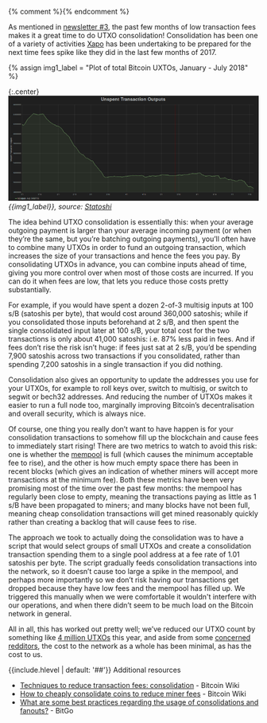 {% comment %}<!--
Copyright 2018 Anthony Towns
-->{% endcomment %}

As mentioned in [newsletter #3][newsletter 3], the past few months of low
transaction fees makes it a great time to do UTXO consolidation!
Consolidation has been one of a variety of activities [Xapo][Xapo] has been
undertaking to be prepared for the next time fees spike like they did in the
last few months of 2017.

{% assign img1_label = "Plot of total Bitcoin UXTOs, January - July 2018" %}

{:.center}
![{{img1_label}}](/img/posts/utxo-consolidation-2018.png)<br>
*{{img1_label}},
source: [Statoshi](https://statoshi.info/dashboard/db/unspent-transaction-output-set?panelId=6&fullscreen&from=1514759562608&to=1532039707168)*

[newsletter 3]: https://bitcoinops.org/en/newsletters/2018/07/10/#dashboard-items
[Xapo]: https://www.xapo.com/

The idea behind UTXO consolidation is essentially this: when your average
outgoing payment is larger than your average incoming payment (or when they’re
the same, but you’re batching outgoing payments), you’ll often have to combine
many UTXOs in order to fund an outgoing transaction, which increases the size
of your transactions and hence the fees you pay. By consolidating UTXOs in
advance, you can combine inputs ahead of time, giving you more
control over when most of those costs are incurred. If you can do it when
fees are low, that lets you reduce those costs pretty substantially.

For example, if you would have spent a dozen 2-of-3 multisig inputs at 100 s/B
(satoshis per byte), that would cost around 360,000 satoshis; while if you
consolidated those inputs beforehand at 2 s/B, and then spent the single
consolidated input later at 100 s/B, your total cost for the two transactions
is only about 41,000 satoshis: i.e. 87% less paid in fees. And if fees don’t
rise the risk isn’t huge: if fees just sat at 2 s/B, you’d be spending 7,900
satoshis across two transactions if you consolidated, rather than spending
7,200 satoshis in a single transaction if you did nothing.

Consolidation also gives an opportunity to update the addresses you use for
your UTXOs, for example to roll keys over, switch to multisig, or switch to
segwit or bech32 addresses. And reducing the number of UTXOs makes it easier to
run a full node too, marginally improving Bitcoin’s decentralisation and
overall security, which is always nice.

Of course, one thing you really don’t want to have happen is for your
consolidation transactions to somehow fill up the blockchain and cause fees to
immediately start rising! There are two metrics to watch to avoid this risk:
one is whether the [mempool][mempool] is full (which causes the minimum
acceptable fee to rise), and the other is how much empty space there has been
in recent blocks (which gives an indication of whether miners will accept more
transactions at the minimum fee). Both these metrics have been very promising
most of the time over the past few months: the mempool has regularly been close
to empty, meaning the transactions paying as little as 1 s/B have been
propagated to miners; and many blocks have not been full, meaning cheap
consolidation transactions will get mined reasonably quickly rather than
creating a backlog that will cause fees to rise.

[mempool]: https://statoshi.info/dashboard/db/memory-pool?panelId=1&fullscreen&from=1509458400000&to=1531813659334&theme=dark

The approach we took to actually doing the consolidation was to have a script
that would select groups of small UTXOs and create a consolidation transaction
spending them to a single pool address at a fee rate of 1.01 satoshis per byte.
The script gradually feeds consolidation transactions into the network, so it
doesn’t cause too large a spike in the mempool, and perhaps more importantly so
we don’t risk having our transactions get dropped because they have low fees
and the mempool has filled up. We triggered this manually when we were
comfortable it wouldn't interfere with our operations, and when there didn’t seem
to be much load on the Bitcoin network in general.

All in all, this has worked out pretty well; we’ve reduced our UTXO count by
something like [4 million UTXOs][4 million UTXOs] this year, and aside from
some [concerned][redditors1] [redditors][redditors2], the cost to the network
as a whole has been minimal, as has the cost to us.

[4 million UTXOs]: https://www.oxt.me/entity/Xapo
[redditors1]: https://www.reddit.com/r/BitcoinDiscussion/comments/8ocyc9/massive_consolidation_currently_underway/
[redditors2]: https://www.reddit.com/r/Bitcoin/comments/8p3y5b/does_xapo_spamming_the_blockchain/

{{include.hlevel | default: '##'}} Additional resources

- [Techniques to reduce transaction fees: consolidation](https://en.bitcoin.it/wiki/Techniques_to_reduce_transaction_fees#Consolidation) - Bitcoin Wiki
- [How to cheaply consolidate coins to reduce miner fees](https://en.bitcoin.it/wiki/How_to_cheaply_consolidate_coins_to_reduce_miner_fees) - Bitcoin Wiki
- [What are some best practices regarding the usage of consolidations and fanouts?](https://bitgo.freshdesk.com/support/solutions/articles/27000044185-what-are-some-best-practices-regarding-the-usage-of-consolidations-and-fanouts-) - BitGo
